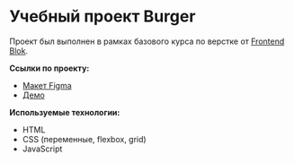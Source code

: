 # Учебный проект Burger

Проект был выполнен в рамках базового курса по верстке от [Frontend Blok](https://frontendblok.com/).

**Ссылки по проекту:**

- [Макет Figma](<https://www.figma.com/design/tpIbHY0wAHAm1Kec1utMqD/Burgers-Menu-%2F-Contact-(Copy)?node-id=8101-197&t=DUltJX1jucRXvLDW-1>)
- [Демо](https://glebbus89.github.io/FrontendBlok-Module01-Burger/)

**Используемые технологии:**

- HTML
- CSS (переменные, flexbox, grid)
- JavaScript
